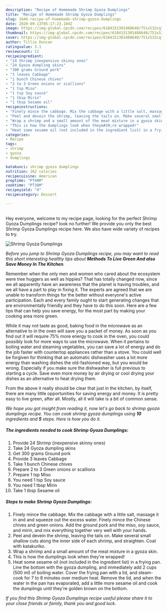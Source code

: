 ```yaml
---
description: "Recipe of Homemade Shrimp Gyoza Dumplings"
title: "Recipe of Homemade Shrimp Gyoza Dumplings"
slug: 1646-recipe-of-homemade-shrimp-gyoza-dumplings
date: 2020-09-13T05:17:23.104Z
image: https://img-global.cpcdn.com/recipes/6184151301488640/751x532cq70/shrimp-gyoza-dumplings-recipe-main-photo.jpg
thumbnail: https://img-global.cpcdn.com/recipes/6184151301488640/751x532cq70/shrimp-gyoza-dumplings-recipe-main-photo.jpg
cover: https://img-global.cpcdn.com/recipes/6184151301488640/751x532cq70/shrimp-gyoza-dumplings-recipe-main-photo.jpg
author: Tillie Duncan
ratingvalue: 3.1
reviewcount: 12
recipeingredient:
- "24 Shrimp inexpensive skinny ones"
- "24 Gyoza dumpling skins"
- "300 grams Ground pork"
- "3 leaves Cabbage"
- "1 bunch Chinese chives"
- "2 to 3 Green onions or scallions"
- "1 tsp Miso"
- "1 tsp Soy sauce"
- "1 tbsp Mirin"
- "1 tbsp Sesame oil"
recipeinstructions:
- "Finely mince the cabbage. Mix the cabbage with a little salt, massage it in and and squeeze out the excess water. Finely mince the Chinese chives and  green onions. Add the ground pork and the miso, soy sauce, and mirin, and mix everything together very well with your hands."
- "Peel and devein the shrimp, leaving the tails on. Make several small shallow cuts along the inner side of each shrimp, and straighten. Coat with katakuriko."
- "Wrap a shrimp and a small amount of the meat mixture in a gyoza skin."
- "This is how the dumplings look when they&#39;re wrapped!"
- "Heat some sesame oil (not included in the ingredient list) in a frying pan. Line the bottom with the gyoza dumpling, and immediately add 2 cups  (500 ml) of boiling water. Cover the frying pan with a lid, and steam-cook  for 7 to 8 minutes over medium heat. Remove the lid, and when the water in the pan has evaporated, add a little more sesame oil and cook the dumplings until they&#39;re golden brown on the bottom."
categories:
- Recipe
tags:
- shrimp
- gyoza
- dumplings

katakunci: shrimp gyoza dumplings 
nutrition: 262 calories
recipecuisine: American
preptime: "PT40M"
cooktime: "PT38M"
recipeyield: "4"
recipecategory: Dessert

---
```

<br>
Hey everyone, welcome to my recipe page, looking for the perfect Shrimp Gyoza Dumplings recipe? look no further! We provide you only the best Shrimp Gyoza Dumplings recipe here. We also have wide variety of recipes to try.
<br>


![Shrimp Gyoza Dumplings](https://img-global.cpcdn.com/recipes/6184151301488640/751x532cq70/shrimp-gyoza-dumplings-recipe-main-photo.jpg)

<i>Before you jump to Shrimp Gyoza Dumplings recipe, you may want to read this short interesting healthy tips about 
<strong>Methods To Live Green And also Save Money In The Kitchen</strong>.</i>
</br>

Remember when the only men and women who cared about the ecosystem were tree huggers as well as hippies? That has totally changed now, since we all apparently have an awareness that the planet is having troubles, and we all have a part to play in fixing it. The experts are agreed that we are unable to transform things for the better without everyone's active participation. Each and every family ought to start generating changes that are environmentally friendly and they have to do this soon. Here are a few tips that can help you save energy, for the most part by making your cooking area more green.

While it may not taste as good, baking food in the microwave as an alternative to in the oven will save you a packet of money. As soon as you find out it will require 75% more energy to cook in the oven, you could possibly look for more ways to use the microwave. When it pertains to boiling water and steaming vegetables, you can save a lot of energy and do the job faster with countertop appliances rather than a stove. You could well be forgiven for thinking that an automatic dishwasher uses a lot more energy than washing dishes the old-fashioned way, but you would be wrong. Especially if you make sure the dishwasher is full previous to starting a cycle. Save even more money by air drying or cool drying your dishes as an alternative to heat drying them.

From the above it really should be clear that just in the kitchen, by itself, there are many little opportunities for saving energy and money. It is pretty easy to live green, after all. Mostly, all it will take is a bit of common sense.


<i>We hope you got insight from reading it, now let's go back to shrimp gyoza dumplings recipe. You can cook shrimp gyoza dumplings using <strong>10</strong> ingredients and <strong>5</strong> steps. Here is how you do it.
</i>

##### The ingredients needed to cook Shrimp Gyoza Dumplings:

1. Provide 24 Shrimp (inexpensive skinny ones)
1. Take 24 Gyoza dumpling skins
1. Get 300 grams Ground pork
1. Provide 3 leaves Cabbage
1. Take 1 bunch Chinese chives
1. Prepare 2 to 3 Green onions or scallions
1. Prepare 1 tsp Miso
1. You need 1 tsp Soy sauce
1. You need 1 tbsp Mirin
1. Take 1 tbsp Sesame oil


##### Steps to make Shrimp Gyoza Dumplings:

1. Finely mince the cabbage. Mix the cabbage with a little salt, massage it in and and squeeze out the excess water. Finely mince the Chinese chives and  green onions. Add the ground pork and the miso, soy sauce, and mirin, and mix everything together very well with your hands.
1. Peel and devein the shrimp, leaving the tails on. Make several small shallow cuts along the inner side of each shrimp, and straighten. Coat with katakuriko.
1. Wrap a shrimp and a small amount of the meat mixture in a gyoza skin.
1. This is how the dumplings look when they&#39;re wrapped!
1. Heat some sesame oil (not included in the ingredient list) in a frying pan. Line the bottom with the gyoza dumpling, and immediately add 2 cups  (500 ml) of boiling water. Cover the frying pan with a lid, and steam-cook  for 7 to 8 minutes over medium heat. Remove the lid, and when the water in the pan has evaporated, add a little more sesame oil and cook the dumplings until they&#39;re golden brown on the bottom.


<i>If you find this Shrimp Gyoza Dumplings recipe useful please share it to your close friends or family, thank you and good luck.</i>
